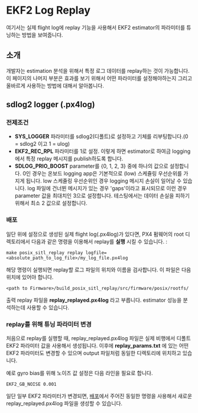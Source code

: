 # EKF2 Log Replay

여기서는 실제 flight log에 replay 기능을 사용해서 EKF2 estimator의 파라미터를 튜닝하는 방법을 보여줍니다.

## 소개
개발자는 estimation 분석을 위해서 특정 로그 데이터를 replay하는 것이 가능합니다. 이 페이지의 나머지 부분은 효과를 보기 위해서 어떤 파라미터를 설정해야하는지 그리고 올바르게 사용하는 방법에 대해서 알아봅니다.

## sdlog2 logger (.px4log)

### 전제조건
*  **SYS_LOGGER** 파라미터를 sdlog2(디폴트)로 설정하고 기체를 리부팅합니다.(0 = sdlog2 이고 1 = ulog)
* **EKF2_REC_RPL** 파라미터를 1로 설정. 이렇게 하면 estimator로 하여금 logging에서 특정 replay 메시지를 publish하도록 합니다.
* **SDLOG_PRIO_BOOST** parameter를 {0, 1, 2, 3} 중에 하나의 값으로 설정합니다. 0인 경우는 온보드 logging app은 기본적으로 \(low\) 스케쥴링 우선순위를 가지게 됩니다. low 스케쥴링 우선순위인 경우 logging 메시지 손실이 일어날 수 있습니다. log 파일에 건너뛴 메시지가 있는 경우 'gaps'이라고 표시되므로 이런 경우 parameter 값을 최대치인 3으로 설정합니다. 테스팅에서는 데이터 손실을 피하기 위해서 최소 2 값으로 설정합니다.

### 배포

일단 위에 설정으로 생성된 실제 flight log(.px4log)가 있다면, PX4 펌웨어의 root 디렉토리에서 다음과 같은 명령을 이용해서 replay를 **실행** 시킬 수 있습니다. :
```
make posix_sitl_replay replay logfile=<absolute_path_to_log_file>/my_log_file.px4log
```

해당 명령이 실행되면 replay할 로그 파일의 위치와 이름을 검사합니다.
이 파일은 다음 위치에 있어야 합니다.
```
<path to Firmware>/build_posix_sitl_replay/src/firmware/posix/rootfs/
```
출력 replay 파일을 **replay_replayed.px4log** 라고 부릅니다. estimator 성능을 분석하는데 사용할 수 있습니다.


### replay를 위해 튜닝 파라미터 변경
처음으로 replay를 실행할 때, replay_replayed.px4log 파일은 실제 비행에서 디폴트 EKF2 파라미터 값을 사용해서 생성됩니다. 이후에 **replay\_params.txt** 에 있는 어떤 EKF2 파라미터도 변경할 수 있으며 output 파일처럼 동일한 디렉토리에 위치하고 있습니다.   

예로 gyro bias를 위해 노이즈 값 설정은 다음 라인을 필요로 합니다.

```
EKF2_GB_NOISE 0.001
```
일단 일부 EKF2 파라미터가 변경되면, [배포](#deployment)에서 주어진 동일한 명령을 사용해서 새로운 replay_replayed.px4log 파일을 생성할 수 있습니다.

